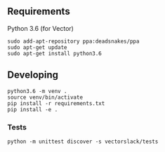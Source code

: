 ## Requirements

Python 3.6 (for Vector)

    sudo add-apt-repository ppa:deadsnakes/ppa
    sudo apt-get update
    sudo apt-get install python3.6

## Developing
    
    python3.6 -m venv .
    source venv/bin/activate
    pip install -r requirements.txt
    pip install -e .
    
### Tests

    python -m unittest discover -s vectorslack/tests
